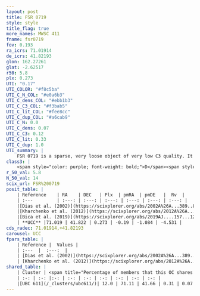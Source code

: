 ```yaml
---
layout: post
title: FSR 0719
style: style
title_flag: true
more_names: MWSC 411
fname: fsr0719
fov: 0.193
ra_icrs: 71.01914
de_icrs: 41.82193
glon: 162.27261
glat: -2.62517
r50: 5.8
plx: 0.273
UTI: "0.17"
UTI_COLOR: "#f8c5ba"
UTI_C_N_COL: "#e0a6b3"
UTI_C_dens_COL: "#ebb1b3"
UTI_C_C3_COL: "#f3bab5"
UTI_C_lit_COL: "#fee8cc"
UTI_C_dup_COL: "#a6cab9"
UTI_C_N: 0.0
UTI_C_dens: 0.07
UTI_C_C3: 0.12
UTI_C_lit: 0.33
UTI_C_dup: 1.0
UTI_summary: |
    FSR 0719 is a sparse, very loose object of very low C3 quality. It is poorly studied in the literature, with no articles listed in the last 6 years. This object shares a small percentage of members with a later reported entry.<br><br><span style="color: #99180f; font-weight: bold;">Warning: </span>contains less than 25 stars with <i>P>0.5</i> estimated.
class3: |
    <span style="color: purple; font-weight: bold;">D</span><span style="color: red; font-weight: bold;">C</span>
r_50_val: 5.8
N_50_val: 14
scix_url: FSR%200719
posit_table: |
    | Reference    | RA    | DEC   | Plx  | pmRA  | pmDE   |  Rv  |
    | :---         | :---: | :---: | :---: | :---: | :---: | :---: |
    |[Dias et al. (2002)](https://scixplorer.org/abs/2002A%26A...389..871D) | 71.079 | 41.814 | -- | -3.32 | 0.26 | -- |
    |[Kharchenko et al. (2012)](https://scixplorer.org/abs/2012A%26A...543A.156K) | 71.061 | 41.803 | -- | -3.32 | 0.26 | -- |
    |[Bica et al. (2019)](https://scixplorer.org/abs/2019AJ....157...12B) | 71.074 | 41.816 | -- | -- | -- | -- |
    | **UCC** |71.019 | 41.822 | 0.273 | -0.19 | -1.084 | -4.531 | 
cds_radec: 71.01914,+41.82193
carousel: UCC
fpars_table: |
    | Reference |  Values |
    | :---  |  :---:  |
    | [Dias et al. (2002)](https://scixplorer.org/abs/2002A%26A...389..871D) | `E(B-V)=0.62, Dist=3500.0, Age=8.945` |
    | [Kharchenko et al. (2012)](https://scixplorer.org/abs/2012A%26A...543A.156K) | `e_bv=0.62, distance=3500, log_age=8.945` |
shared_table: |
    | Cluster | <span title="Percentage of members that this OC shares with the ones listed">%</span>   | RA   | DEC   | Plx   | pmRA  | pmDE  | Rv | UTI |
    | :-: | :-: |:-: | :-: | :-: | :-: | :-: | :-: | :-: |
    |[UBC 611](/_clusters/ubc611/)| 12.0 | 71.11 | 41.66 | 0.31 | 0.07 | -1.09 | -19.62 |0.2 |
---
```

